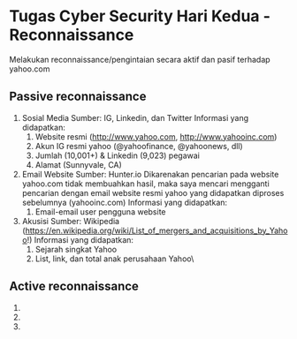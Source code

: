 # Tugas Cyber Security Hari Kedua - Reconnaissance

Melakukan reconnaissance/pengintaian secara aktif dan pasif terhadap yahoo.com

## Passive reconnaissance

1. Sosial Media
   Sumber: IG, Linkedin, dan Twitter
   Informasi yang didapatkan:
   1. Website resmi (http://www.yahoo.com, http://www.yahooinc.com)
   2. Akun IG resmi yahoo (@yahoofinance, @yahoonews, dll)
   3. Jumlah (10,001+) & Linkedin (9,023) pegawai
   4. Alamat (Sunnyvale, CA)
2. Email Website
   Sumber: Hunter.io
   Dikarenakan pencarian pada website yahoo.com tidak membuahkan hasil, maka saya mencari mengganti pencarian dengan email website resmi yahoo yang didapatkan diproses sebelumnya (yahooinc.com)
   Informasi yang didapatkan:
   1. Email-email user pengguna website
3. Akusisi
   Sumber: Wikipedia (https://en.wikipedia.org/wiki/List_of_mergers_and_acquisitions_by_Yahoo!)
   Informasi yang didapatkan:
   1. Sejarah singkat Yahoo
   2. List, link, dan total anak perusahaan Yahoo\

## Active reconnaissance

1.
2.
3.
